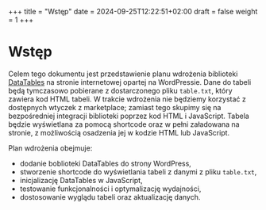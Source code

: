 +++
title = "Wstęp"
date = 2024-09-25T12:22:51+02:00
draft = false
weight = 1
+++



# Wstęp

Celem tego dokumentu jest przedstawienie planu wdrożenia biblioteki [DataTables](https://datatables.net/) na stronie internetowej opartej na WordPressie. Dane do tabeli będą tymczasowo pobierane z dostarczonego pliku `table.txt`, który zawiera kod HTML tabeli. W trakcie wdrożenia nie będziemy korzystać z dostępnych wtyczek z marketplace; zamiast tego skupimy się na bezpośredniej integracji biblioteki poprzez kod HTML i JavaScript. Tabela będzie wyświetlana za pomocą shortcode oraz w pełni załadowana na stronie, z możliwością osadzenia jej w kodzie HTML lub JavaScript.

Plan wdrożenia obejmuje:

- dodanie boblioteki DataTables do strony WordPress,
- stworzenie shortcode do wyświetlania tabeli z danymi z pliku `table.txt`,
- inicjalizację DataTables w JavaScript,
- testowanie funkcjonalności i optymalizację wydajności,
- dostosowanie wyglądu tabeli oraz aktualizację danych.

